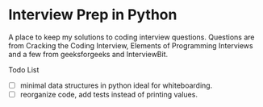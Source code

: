 # Interview Prep in Python
A place to keep my solutions to coding interview questions.  Questions are from Cracking the Coding Interview, Elements of Programming Interviews and a few from geeksforgeeks and InterviewBit.

Todo List
- [ ] minimal data structures in python ideal for whiteboarding.
- [ ] reorganize code, add tests instead of printing values.
